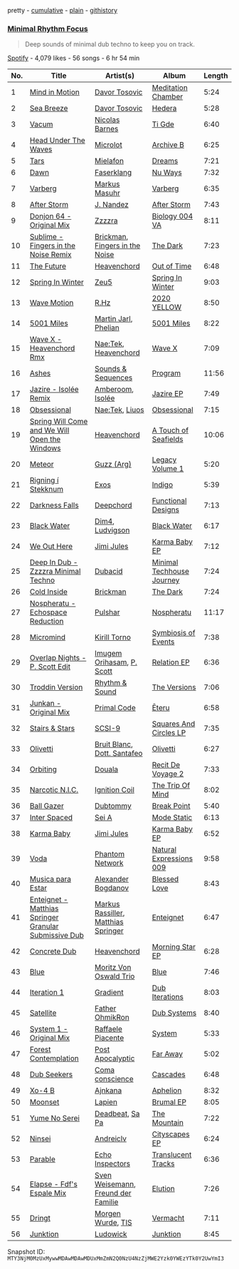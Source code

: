 pretty - [cumulative](/playlists/cumulative/37i9dQZF1DX2NGnjkcgcaI.md) - [plain](/playlists/plain/37i9dQZF1DX2NGnjkcgcaI) - [githistory](https://github.githistory.xyz/mackorone/spotify-playlist-archive/blob/main/playlists/plain/37i9dQZF1DX2NGnjkcgcaI)

### [Minimal Rhythm Focus](https://open.spotify.com/playlist/37i9dQZF1DX2NGnjkcgcaI)

> Deep sounds of minimal dub techno to keep you on track.

[Spotify](https://open.spotify.com/user/spotify) - 4,079 likes - 56 songs - 6 hr 54 min

| No. | Title | Artist(s) | Album | Length |
|---|---|---|---|---|
| 1 | [Mind in Motion](https://open.spotify.com/track/6sjXcGBcXcs5qoroNsRnaR) | [Davor Tosovic](https://open.spotify.com/artist/2sEyw8K0FUXGhspCR3HUDQ) | [Meditation Chamber](https://open.spotify.com/album/7u32iJ0iK8OvCeMQ0IOYKT) | 5:24 |
| 2 | [Sea Breeze](https://open.spotify.com/track/6clubz4tZ3Hk4rwcyyPwsr) | [Davor Tosovic](https://open.spotify.com/artist/2sEyw8K0FUXGhspCR3HUDQ) | [Hedera](https://open.spotify.com/album/6ygozeVsxMqfuhaqohXpb3) | 5:28 |
| 3 | [Vacum](https://open.spotify.com/track/3AivobcVMXk1N4Es3qz37h) | [Nicolas Barnes](https://open.spotify.com/artist/3M97eUjOdMuFbYXavQ7v1j) | [Ti Gde](https://open.spotify.com/album/3ea8oPdNBSq8MuRWJhQhFR) | 6:40 |
| 4 | [Head Under The Waves](https://open.spotify.com/track/4N4AuITamOD7SYKOk6mXPi) | [Microlot](https://open.spotify.com/artist/1XMBk7PzRBN6PWrnqKpBtU) | [Archive B](https://open.spotify.com/album/5iLXPoIXreWf94xGoVxIKk) | 6:25 |
| 5 | [Tars](https://open.spotify.com/track/4VncS5zrTnrUsEK66eYvkF) | [Mielafon](https://open.spotify.com/artist/5d0cCzE3ooohSJJ6dtgnVb) | [Dreams](https://open.spotify.com/album/02280AYsUqhnlBhcHhWKv7) | 7:21 |
| 6 | [Dawn](https://open.spotify.com/track/4J5JQ3xfGZGkxa78b1x9Dn) | [Faserklang](https://open.spotify.com/artist/7iVGJlT8IYlQC9o21K77sP) | [Nu Ways](https://open.spotify.com/album/45QVsvEWNzwrE4cQiA6Lb3) | 7:32 |
| 7 | [Varberg](https://open.spotify.com/track/568HYQOjL7U7tFeMPZtF9C) | [Markus Masuhr](https://open.spotify.com/artist/4ecLGVGf65JwYPGPutFyff) | [Varberg](https://open.spotify.com/album/6mTiwrx2a95BuTFcKm3bM9) | 6:35 |
| 8 | [After Storm](https://open.spotify.com/track/4UolDJX4PKcMSoC9VPWHj1) | [J\. Nandez](https://open.spotify.com/artist/6clYqABGLAKbhaTFLGfQjj) | [After Storm](https://open.spotify.com/album/1vkZtqRgBDbxL1rFsRNa3Q) | 7:43 |
| 9 | [Donjon 64 \- Original Mix](https://open.spotify.com/track/7eupsoz9v0rann0SSTCHfZ) | [Zzzzra](https://open.spotify.com/artist/0Z1HUzAek6bJBuBhz8mx0q) | [Biology 004 VA](https://open.spotify.com/album/1yQ8NRBUA79qGGt3MJHezC) | 8:11 |
| 10 | [Sublime \- Fingers in the Noise Remix](https://open.spotify.com/track/2InJTwh1gSKqtPgrCefv7B) | [Brickman](https://open.spotify.com/artist/2xBjIclLb9V8Q26jsZqWGj), [Fingers in the Noise](https://open.spotify.com/artist/4ENy16s4d1SHEFIAU55ZDy) | [The Dark](https://open.spotify.com/album/72NevgD4TY58xdvLtLppe5) | 7:23 |
| 11 | [The Future](https://open.spotify.com/track/2t87QigduAAdgA3TyVBsP5) | [Heavenchord](https://open.spotify.com/artist/0N1G1lizxkv4jmvMkg0n5X) | [Out of Time](https://open.spotify.com/album/1toFfUT8LlIN6gmsWRSZRP) | 6:48 |
| 12 | [Spring In Winter](https://open.spotify.com/track/4pUnXQnoiN48hTjywdB8oK) | [Zeu5](https://open.spotify.com/artist/4bFZ9Ryc3Kgk4n77N0nxce) | [Spring In Winter](https://open.spotify.com/album/7jBGprcbocv0sFqEpokz2K) | 9:03 |
| 13 | [Wave Motion](https://open.spotify.com/track/6cv6gb6YMR3g2FDbM81Mow) | [R.Hz](https://open.spotify.com/artist/5wJTUWsSMc6QuhAn1oxcKn) | [2020 YELLOW](https://open.spotify.com/album/3GQ3BjcCgeqcWnYCPIFc0a) | 8:50 |
| 14 | [5001 Miles](https://open.spotify.com/track/7fSsvb0afIu2ZkM8YRggxB) | [Martin Jarl](https://open.spotify.com/artist/1QIfFsxtWzWn8sM0cuof1T), [Phelian](https://open.spotify.com/artist/2OQehRYgIqHTHcZ8XJaojP) | [5001 Miles](https://open.spotify.com/album/0TrYUAzMXOYWxjAgdhtPTb) | 8:22 |
| 15 | [Wave X \- Heavenchord Rmx](https://open.spotify.com/track/2sFMkX4rL0UmHgMG6s6ReI) | [Nae:Tek](https://open.spotify.com/artist/3Gwyr2ZQ0GexXr7V7w5dPP), [Heavenchord](https://open.spotify.com/artist/0N1G1lizxkv4jmvMkg0n5X) | [Wave X](https://open.spotify.com/album/4aQlp6orHX2CwD2Z2BrY0H) | 7:09 |
| 16 | [Ashes](https://open.spotify.com/track/2ruTSgMeznXTUP1mxLk7cv) | [Sounds & Sequences](https://open.spotify.com/artist/2117ihAoWRaE1nOF5K4us7) | [Program](https://open.spotify.com/album/6yvfUF23AlzHJEiUkX023P) | 11:56 |
| 17 | [Jazire \- Isolée Remix](https://open.spotify.com/track/5OVNeHoQKR32qt645sj4v2) | [Amberoom](https://open.spotify.com/artist/6ZOpAQ5JTszY6FRaelMY2t), [Isolée](https://open.spotify.com/artist/6FfTOJJ5iO4tRG80MG5Ovj) | [Jazire EP](https://open.spotify.com/album/0akpmGZacwrDnSBh4ppapp) | 7:49 |
| 18 | [Obsessional](https://open.spotify.com/track/1fffuJqMcuouLpZNeOLk9N) | [Nae:Tek](https://open.spotify.com/artist/3Gwyr2ZQ0GexXr7V7w5dPP), [Liuos](https://open.spotify.com/artist/10x61JbRUPhZhVBnXZkxCV) | [Obsessional](https://open.spotify.com/album/3NQ39bTQCMC9dgGd1fzC7t) | 7:15 |
| 19 | [Spring Will Come and We Will Open the Windows](https://open.spotify.com/track/3U4HbEVFnO9jq8qQF780ox) | [Heavenchord](https://open.spotify.com/artist/0N1G1lizxkv4jmvMkg0n5X) | [A Touch of Seafields](https://open.spotify.com/album/7KB3Lic993iqXlCu3deMXb) | 10:06 |
| 20 | [Meteor](https://open.spotify.com/track/5aN2zNWyY6CICaU6G1hLSJ) | [Guzz \(Arg\)](https://open.spotify.com/artist/0jkpnPQWoP6kEGPrijuQHF) | [Legacy Volume 1](https://open.spotify.com/album/2FrO5t37vwxBNXgh3zguDM) | 5:20 |
| 21 | [Rigning í Stekknum](https://open.spotify.com/track/6myA4cDbrMU8cMWMImI17d) | [Exos](https://open.spotify.com/artist/4RiS9upIWfYxyu1HqjMWt6) | [Indigo](https://open.spotify.com/album/5aoZ1AnFzdRWtXdxbOuTEO) | 5:39 |
| 22 | [Darkness Falls](https://open.spotify.com/track/5gmXnGeozKOzIglwa8FVyX) | [Deepchord](https://open.spotify.com/artist/45g23Apmqo2x4obM7LjmpW) | [Functional Designs](https://open.spotify.com/album/65mmHlZPWc1L3wkfWzG0n9) | 7:13 |
| 23 | [Black Water](https://open.spotify.com/track/1XD8GlwTWv7SaVNV5YZZxy) | [Dim4](https://open.spotify.com/artist/615xsz8sR4d9dtplVWfxzZ), [Ludvigson](https://open.spotify.com/artist/7g2bn0kAzqqzyGP1Fqa8EJ) | [Black Water](https://open.spotify.com/album/7uU5tMjOYtzG3nO8BpO3yn) | 6:17 |
| 24 | [We Out Here](https://open.spotify.com/track/1RCHyoaZY2dQ2LmHUobHvM) | [Jimi Jules](https://open.spotify.com/artist/6RsLLSkSTcL4YrvgRcBTQd) | [Karma Baby EP](https://open.spotify.com/album/2EL95PlWudjVVnpnd9UOi1) | 7:12 |
| 25 | [Deep In Dub \- Zzzzra Minimal Techno](https://open.spotify.com/track/03fF86uquiqMjstKl0oxeE) | [Dubacid](https://open.spotify.com/artist/6FFUvxm6DCYwFRaaJaoZIE) | [Minimal Techhouse Journey](https://open.spotify.com/album/6LDC5NWtBgI0WsMoxUAtMg) | 7:24 |
| 26 | [Cold Inside](https://open.spotify.com/track/3Ik0jxcyJvYrY0JY7AXACW) | [Brickman](https://open.spotify.com/artist/2xBjIclLb9V8Q26jsZqWGj) | [The Dark](https://open.spotify.com/album/72NevgD4TY58xdvLtLppe5) | 7:24 |
| 27 | [Nospheratu \- Echospace Reduction](https://open.spotify.com/track/5B9UGB7LoTTPsNC1RFd8gv) | [Pulshar](https://open.spotify.com/artist/5mygQWZRAK5vOhxZMiq6yA) | [Nospheratu](https://open.spotify.com/album/6acXl9mOKEGrKwQ5oALqvS) | 11:17 |
| 28 | [Micromind](https://open.spotify.com/track/7qxIUYtvdoRCCOu7UVLqWh) | [Kirill Torno](https://open.spotify.com/artist/3fzaXkKQUAWyOgONnZfZSH) | [Symbiosis of Events](https://open.spotify.com/album/7AtAPPE6HCM5LJQAFNCQec) | 7:38 |
| 29 | [Overlap Nights \- P\. Scott Edit](https://open.spotify.com/track/0B8zyTHInTYdPiD4bsEv53) | [Imugem Orihasam](https://open.spotify.com/artist/2qVVsoLFhemu5nfGCpNn0x), [P\. Scott](https://open.spotify.com/artist/5eWfLNODUsEATIzxbMSwfu) | [Relation EP](https://open.spotify.com/album/34xrRLE4Erfw9TH7GmUM7e) | 6:36 |
| 30 | [Troddin Version](https://open.spotify.com/track/3rZbejl5TBFKknV5rhsO53) | [Rhythm & Sound](https://open.spotify.com/artist/5e5DeHuHjgcj0DbdrdYKMo) | [The Versions](https://open.spotify.com/album/4ZAZx6eAJEGjzTEqFo5yRK) | 7:06 |
| 31 | [Junkan \- Original Mix](https://open.spotify.com/track/3SSmOwgVQRSxLG8JrI4U7e) | [Primal Code](https://open.spotify.com/artist/333fTqSVizazuFfaNzwjj8) | [Ēteru](https://open.spotify.com/album/13n22Cmrdw8KKmbCytf2wo) | 6:58 |
| 32 | [Stairs & Stars](https://open.spotify.com/track/4S1bE87vDFBD33bsvE5zsj) | [SCSI\-9](https://open.spotify.com/artist/7JTgP1gZgyg0SvuDezzyGo) | [Squares And Circles LP](https://open.spotify.com/album/6ndfjWWSS15vlq57RqgQuP) | 7:35 |
| 33 | [Olivetti](https://open.spotify.com/track/1KoxDF2tXZSXqwMjJUJPIq) | [Bruit Blanc](https://open.spotify.com/artist/4dH0sMLOG2000Wlis8ryun), [Dott\. Santafeo](https://open.spotify.com/artist/6qi6JBpM7VlY2tsaDORY9R) | [Olivetti](https://open.spotify.com/album/3uYQX8tYsMKgflmPCTIgDh) | 6:27 |
| 34 | [Orbiting](https://open.spotify.com/track/1fVSqMZPCjxVv8iqyo9kMm) | [Douala](https://open.spotify.com/artist/2iWOFT9U8InefnarwZUmv0) | [Recit De Voyage 2](https://open.spotify.com/album/46gTZslnW4cfnpggpvdWRT) | 7:33 |
| 35 | [Narcotic N.I.C.](https://open.spotify.com/track/2i0GcL3BDjThVxsTE1IjkZ) | [Ignition Coil](https://open.spotify.com/artist/28CiLaWdJ3UEdfYEGxGie8) | [The Trip Of Mind](https://open.spotify.com/album/7p9Wa5kuEYNa6n7ZNdH1VN) | 8:02 |
| 36 | [Ball Gazer](https://open.spotify.com/track/6EPdDRRE5WfWMYHgIRUaud) | [Dubtommy](https://open.spotify.com/artist/0KvdfNrhYjhS7Su3dEmPgk) | [Break Point](https://open.spotify.com/album/6IKvJb2zcNTbqlasbI6aO7) | 5:40 |
| 37 | [Inter Spaced](https://open.spotify.com/track/1IOwL6Ul5KFSgEogib600T) | [Sei A](https://open.spotify.com/artist/2XaTDbIGblDzEAWa9RWMX7) | [Mode Static](https://open.spotify.com/album/4mRzODAptcBB2WEjPDhPPV) | 6:13 |
| 38 | [Karma Baby](https://open.spotify.com/track/2mTy25zfsfHuxZyyiyFXvx) | [Jimi Jules](https://open.spotify.com/artist/6RsLLSkSTcL4YrvgRcBTQd) | [Karma Baby EP](https://open.spotify.com/album/2EL95PlWudjVVnpnd9UOi1) | 6:52 |
| 39 | [Voda](https://open.spotify.com/track/6zDl1WnvlssrpD0CvYNfaz) | [Phantom Network](https://open.spotify.com/artist/2aIBjoH2KOLIx31HazbHNM) | [Natural Expressions 009](https://open.spotify.com/album/1pS81obKQ7wt37IT3EBcgv) | 9:58 |
| 40 | [Musica para Estar](https://open.spotify.com/track/6GzKX6AUnd3hPDSBSWwAzu) | [Alexander Bogdanov](https://open.spotify.com/artist/4RIUvvnTUaBzxzSx5A5fRx) | [Blessed Love](https://open.spotify.com/album/1n0uYZmk8gXuRF9dZBD1cE) | 8:43 |
| 41 | [Enteignet \- Matthias Springer Granular Submissive Dub](https://open.spotify.com/track/7yyHA2crRo1M9q5QaVEIfV) | [Markus Rassiller](https://open.spotify.com/artist/4fhiKBo4TKT0K9eSdi1kg8), [Matthias Springer](https://open.spotify.com/artist/5MZ91wXNymQkBfMOZoLp2S) | [Enteignet](https://open.spotify.com/album/5diDVwrz2E5ktJQg65vKGS) | 6:47 |
| 42 | [Concrete Dub](https://open.spotify.com/track/1eopkiDHKgx8YATy1mbrDS) | [Heavenchord](https://open.spotify.com/artist/0N1G1lizxkv4jmvMkg0n5X) | [Morning Star EP](https://open.spotify.com/album/05MqT0TbUqEujSLRB8aF7l) | 6:28 |
| 43 | [Blue](https://open.spotify.com/track/4LShuMp07nCqMXEgeYJxK7) | [Moritz Von Oswald Trio](https://open.spotify.com/artist/2yRfLXpz7uqOPvmpMdBqL2) | [Blue](https://open.spotify.com/album/6veME733ZWG8wKBpEeslyW) | 7:46 |
| 44 | [Iteration 1](https://open.spotify.com/track/3U5J9ihgZ6Q5AZ8K4z9RVC) | [Gradient](https://open.spotify.com/artist/2xbVn24QI1kHjHY8AynQSK) | [Dub Iterations](https://open.spotify.com/album/6WKXK6UNSkOlAg1biqWVT4) | 8:03 |
| 45 | [Satellite](https://open.spotify.com/track/3TzyEnXCEFChnH6SQyzOsK) | [Father OhmikRon](https://open.spotify.com/artist/7hSnuuKcrmPv3E1oH8e8p9) | [Dub Systems](https://open.spotify.com/album/43DhDXjmMqGFsxyXxLsesZ) | 8:40 |
| 46 | [System 1 \- Original Mix](https://open.spotify.com/track/4kv8bLPFS3D9eTzUFL7Yr5) | [Raffaele Piacente](https://open.spotify.com/artist/5HxNsxlQ12K08L8clpg4JI) | [System](https://open.spotify.com/album/2ECd7RdGBkBiVhTjUqJm3y) | 5:33 |
| 47 | [Forest Contemplation](https://open.spotify.com/track/5WnFvl7BbTc4IhCHzkR52S) | [Post Apocalyptic](https://open.spotify.com/artist/76A6kOYEHDdXXm7TGi2N4w) | [Far Away](https://open.spotify.com/album/31Jr6LVE2k60ldnb6NAQ5w) | 5:02 |
| 48 | [Dub Seekers](https://open.spotify.com/track/2M5lNIJiiGskmRelYftHvi) | [Coma conscience](https://open.spotify.com/artist/7tBKvZthaXQCVkOeub7FY4) | [Cascades](https://open.spotify.com/album/0VKu2h9Nmos4NcBJ4Tw4j3) | 6:48 |
| 49 | [Xo\-4 B](https://open.spotify.com/track/74UwRduwr7P8CehoFpIOZG) | [Ajnkana](https://open.spotify.com/artist/3U540CRMsMa7clpxltcJlj) | [Aphelion](https://open.spotify.com/album/0RdCkq515pvlbRb1RJ9AYe) | 8:32 |
| 50 | [Moonset](https://open.spotify.com/track/1cgpMjmixinncr9eAraY8l) | [Lapien](https://open.spotify.com/artist/4ltbchh24s4TPS7IwZhUEC) | [Brumal EP](https://open.spotify.com/album/2y8PYXClszXn8o82BdnSYG) | 8:05 |
| 51 | [Yume No Serei](https://open.spotify.com/track/4p4qSjT8ce6IPbtUV5obul) | [Deadbeat](https://open.spotify.com/artist/0rd7M5S6AdFkideaBtseOo), [Sa Pa](https://open.spotify.com/artist/3QvH7p6ECJrZdwFljWr5S0) | [The Mountain](https://open.spotify.com/album/0D06TW5YLar1SylbdM2Wna) | 7:22 |
| 52 | [Ninsei](https://open.spotify.com/track/6SOyjeedBIFvHanZlyIhZo) | [Andreiclv](https://open.spotify.com/artist/6GdPTOUFnELWOlpcCRvrdZ) | [Cityscapes EP](https://open.spotify.com/album/0RIXGeAUyFNQbGt5w7fROw) | 6:24 |
| 53 | [Parable](https://open.spotify.com/track/3JJKfUHegacxWAhttMLiXY) | [Echo Inspectors](https://open.spotify.com/artist/0QSUzXnS0dDSxv8vWUZlq3) | [Translucent Tracks](https://open.spotify.com/album/2ljQuvlzi1caOfEI82eS83) | 6:36 |
| 54 | [Elapse \- Fdf's Espale Mix](https://open.spotify.com/track/75cBW5IXH1DK9Sa8GiiyeZ) | [Sven Weisemann](https://open.spotify.com/artist/1MvenC6senxNCufFqueTlr), [Freund der Familie](https://open.spotify.com/artist/2aqA1rqioB4Fc8Xre931gX) | [Elution](https://open.spotify.com/album/2bybxXP7vMNf3N2KhzSa4W) | 7:26 |
| 55 | [Dringt](https://open.spotify.com/track/17uP4DeFVGG6naH4NwyZAW) | [Morgen Wurde](https://open.spotify.com/artist/3jAeG5d98YGGGpHGPSurpG), [TIS](https://open.spotify.com/artist/5EKLZKBobC6obEWUk8lcIL) | [Vermacht](https://open.spotify.com/album/1wr7VFcXK0hlVKGf1GPg0j) | 7:11 |
| 56 | [Junktion](https://open.spotify.com/track/2JirFa98ZLQYZ823lmLWfq) | [Ludowick](https://open.spotify.com/artist/4GGgadGq0wE8XFKrSPVkQE) | [Junktion](https://open.spotify.com/album/4bYJrRbkKVpm29vCax5TjQ) | 8:45 |

Snapshot ID: `MTY3NjM0MzUxMywwMDAwMDAwMDUxMmZmN2Q0NzU4NzZjMWE2Yzk0YWEzYTk0Y2UwYmI3`
